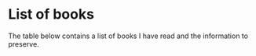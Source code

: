 # List of books

The table below contains a list of books I have read and the information to preserve.
